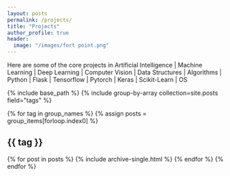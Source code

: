```yaml
---
layout: posts
permalink: /projects/
title: "Projects"
author_profile: true
header:
  image: "/images/fort point.png"
---
```

Here are some of the core projects in Artificial Intelligence | Machine Learning | Deep Learning | Computer Vision | Data Structures | Algorithms | Python | Flask | Tensorflow | Pytorch | Keras | Scikit-Learn | OS

{% include base_path %}
{% include group-by-array collection=site.posts field="tags" %}

{% for tag in group_names %}
  {% assign posts = group_items[forloop.index0] %}
  <h2 id="{{ tag | slugify }}" class="archive__subtitle">{{ tag }}</h2>
  {% for post in posts %}
    {% include archive-single.html %}
  {% endfor %}
{% endfor %}
